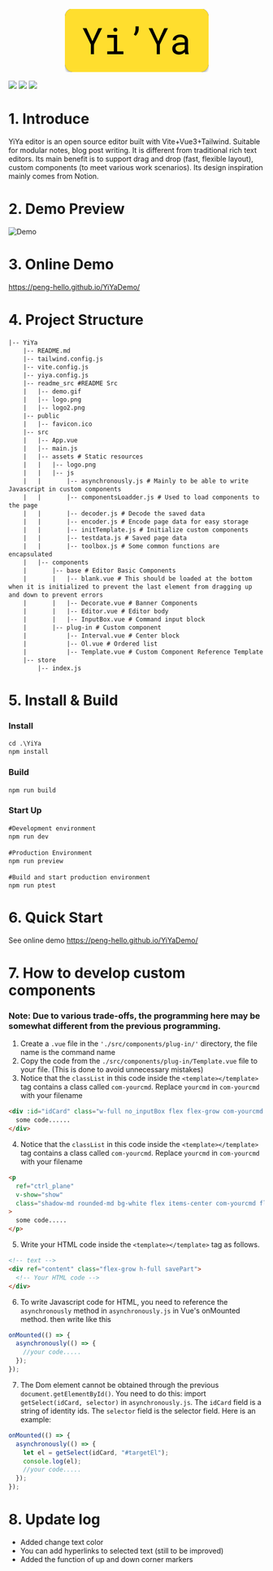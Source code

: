 <p align="center">
<a href="https://peng-hello.github.io/YiYaDemo/">
<img src="./logo2.png">
</a>
<p>
<img src="https://img.shields.io/badge/build-passing-brightgreen">
<img src="https://img.shields.io/github/license/Peng-Hello/YiYa-Editor">
<img src="https://img.shields.io/badge/version-v1.1-blue">
</p>
</p>

# 1. Introduce

YiYa editor is an open source editor built with Vite+Vue3+Tailwind. Suitable for modular notes, blog post writing. It is different from traditional rich text editors. Its main benefit is to support drag and drop (fast, flexible layout), custom components (to meet various work scenarios). Its design inspiration mainly comes from Notion.

# 2. Demo Preview

![Demo](./demo.gif)

# 3. Online Demo

https://peng-hello.github.io/YiYaDemo/

# 4. Project Structure

```shell
|-- YiYa
    |-- README.md
    |-- tailwind.config.js
    |-- vite.config.js
    |-- yiya.config.js
    |-- readme_src #README Src
    |   |-- demo.gif
    |   |-- logo.png
    |   |-- logo2.png
    |-- public
    |   |-- favicon.ico
    |-- src
    |   |-- App.vue
    |   |-- main.js
    |   |-- assets # Static resources
    |   |   |-- logo.png
    |   |   |-- js
    |   |       |-- asynchronously.js # Mainly to be able to write Javascript in custom components
    |   |       |-- componentsLoadder.js # Used to load components to the page
    |   |       |-- decoder.js # Decode the saved data
    |   |       |-- encoder.js # Encode page data for easy storage
    |   |       |-- initTemplate.js # Initialize custom components
    |   |       |-- testdata.js # Saved page data
    |   |       |-- toolbox.js # Some common functions are encapsulated
    |   |-- components
    |       |-- base # Editor Basic Components
    |       |   |-- blank.vue # This should be loaded at the bottom when it is initialized to prevent the last element from dragging up and down to prevent errors
    |       |   |-- Decorate.vue # Banner Components
    |       |   |-- Editor.vue # Editor body
    |       |   |-- InputBox.vue # Command input block
    |       |-- plug-in # Custom component
    |           |-- Interval.vue # Center block
    |           |-- Ol.vue # Ordered list
    |           |-- Template.vue # Custom Component Reference Template
    |-- store
        |-- index.js
```

# 5. Install & Build

### Install

```shell
cd .\YiYa
npm install
```

### Build

```shell
npm run build
```

### Start Up

```shell
#Development environment
npm run dev

#Production Environment
npm run preview

#Build and start production environment
npm run ptest
```

# 6. Quick Start

See online demo https://peng-hello.github.io/YiYaDemo/

# 7. How to develop custom components

### Note: Due to various trade-offs, the programming here may be somewhat different from the previous programming.

1. Create a `.vue` file in the `'./src/components/plug-in/'` directory, the file name is the command name
2. Copy the code from the `./src/components/plug-in/Template.vue` file to your file. (This is done to avoid unnecessary mistakes)
3. Notice that the `classList` in this code inside the `<template></template>` tag contains a class called `com-yourcmd`. Replace `yourcmd` in `com-yourcmd` with your filename

```html
<div :id="idCard" class="w-full no_inputBox flex flex-grow com-yourcmd drag">
  some code......
</div>
```

4. Notice that the `classList` in this code inside the `<template></template>` tag contains a class called `com-yourcmd`. Replace `yourcmd` in `com-yourcmd` with your filename

```html
<p
  ref="ctrl_plane"
  v-show="show"
  class="shadow-md rounded-md bg-white flex items-center com-yourcmd flex-grow-0 space-x-1 w-16 justify-center mr-6"
>
  some code.....
</p>
```

5. Write your HTML code inside the `<template></template>` tag as follows.

```html
<!-- text -->
<div ref="content" class="flex-grow h-full savePart">
  <!-- Your HTML code -->
</div>
```

6. To write Javascript code for HTML, you need to reference the `asynchronously` method in `asynchronously.js` in Vue's onMounted method. then write like this

```js
onMounted(() => {
  asynchronously(() => {
    //your code.....
  });
});
```

7. The Dom element cannot be obtained through the previous `document.getElementById()`. You need to do this: import `getSelect(idCard, selector)` in `asynchronously.js`. The `idCard` field is a string of identity ids. The `selector` field is the selector field. Here is an example:

```js
onMounted(() => {
  asynchronously(() => {
    let el = getSelect(idCard, "#targetEl");
    console.log(el);
    //your code.....
  });
});
```

# 8. Update log

- Added change text color
- You can add hyperlinks to selected text (still to be improved)
- Added the function of up and down corner markers
